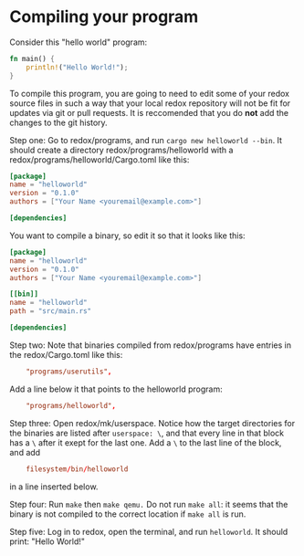 # Compiling your program

Consider this "hello world" program:


```rust
fn main() {
    println!("Hello World!");
}
```

To compile this program, you are going to need to edit some of your redox source files in such a way that your local redox repository will not be fit for updates via git or pull requests. It is reccomended that you do __not__ add the changes to the git history.

Step one: Go to redox/programs, and run `cargo new helloworld --bin`. It should create a directory redox/programs/helloworld with a redox/programs/helloworld/Cargo.toml like this:

```toml
[package]
name = "helloworld"
version = "0.1.0"
authors = ["Your Name <youremail@example.com>"]

[dependencies]
```
You want to compile a binary, so edit it so that it looks like this:

```toml
[package]
name = "helloworld"
version = "0.1.0"
authors = ["Your Name <youremail@example.com>"]

[[bin]]
name = "helloworld"
path = "src/main.rs"

[dependencies]
```

Step two: Note that binaries compiled from redox/programs have entries in the redox/Cargo.toml like this:

```toml
    "programs/userutils",
```

Add a line below it that points to the helloworld program:
```toml
    "programs/helloworld",
```

Step three: Open redox/mk/userspace. Notice how the target directories for the  binaries are listed after `userspace: \`, and that every line in that block has a `\` after it exept for the last one. Add a `\` to the last line of the block, and add

```toml
	filesystem/bin/helloworld
```

in a line inserted below.

Step four: Run `make` then `make qemu.` Do not run `make all`: it seems that the binary is not compiled to the correct location if `make all` is run.

Step five: Log in to redox, open the terminal, and run `helloworld`. It should print: "Hello World!"
